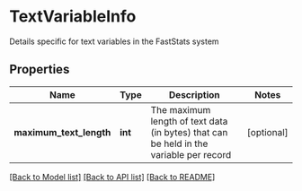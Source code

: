 # TextVariableInfo

Details specific for text variables in the FastStats system

## Properties
Name | Type | Description | Notes
------------ | ------------- | ------------- | -------------
**maximum_text_length** | **int** | The maximum length of text data (in bytes) that can be held in the variable per record | [optional] 

[[Back to Model list]](../README.md#documentation-for-models) [[Back to API list]](../README.md#documentation-for-api-endpoints) [[Back to README]](../README.md)


